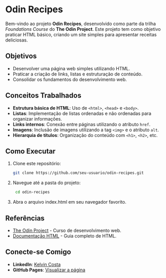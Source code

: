 # Odin Recipes

Bem-vindo ao projeto **Odin Recipes**, desenvolvido como parte da trilha *Foundations Course* do **The Odin Project**. Este projeto tem como objetivo praticar HTML básico, criando um site simples para apresentar receitas deliciosas.

## Objetivos

- Desenvolver uma página web simples utilizando HTML.
- Praticar a criação de links, listas e estruturação de conteúdo.
- Consolidar os fundamentos do desenvolvimento web.

## Conceitos Trabalhados

- **Estrutura básica de HTML**: Uso de `<html>`, `<head>` e `<body>`.
- **Listas**: Implementação de listas ordenadas e não ordenadas para organizar informações.
- **Links internos**: Conexão entre páginas utilizando o atributo `href`.
- **Imagens**: Inclusão de imagens utilizando a tag `<img>` e o atributo `alt`.
- **Hierarquia de títulos**: Organização do conteúdo com `<h1>`, `<h2>`, etc.

## Como Executar

1. Clone este repositório:
   ```bash
   git clone https://github.com/seu-usuario/odin-recipes.git
2. Navegue até a pasta do projeto:
   ```bash
    cd odin-recipes
    ```
3. Abra o arquivo index.html em seu navegador favorito.

## Referências

- [The Odin Project](https://www.theodinproject.com) - Curso de desenvolvimento web.
- [Documentação HTML](https://developer.mozilla.org/pt-BR/docs/Web/HTML) - Guia completo de HTML.

## Conecte-se Comigo

- **LinkedIn**: [Kelvin Costa](https://linkedin.com/in/k-ccosta)
- **GitHub Pages**: [Visualizar a página](https://k-ccosta.github.io/odin-recipes/)
